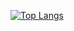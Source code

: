 [![Top Langs](https://github-readme-stats.vercel.app/api/top-langs/?username=fperellaholfeld&layout=compact&theme=radical&count_private=true)](https://github.com/anuraghazra/github-readme-stats)

<!---
fperellaholfeld/fperellaholfeld is a ✨ special ✨ repository because its `README.md` (this file) appears on your GitHub profile.
You can click the Preview link to take a look at your changes. 
--->
